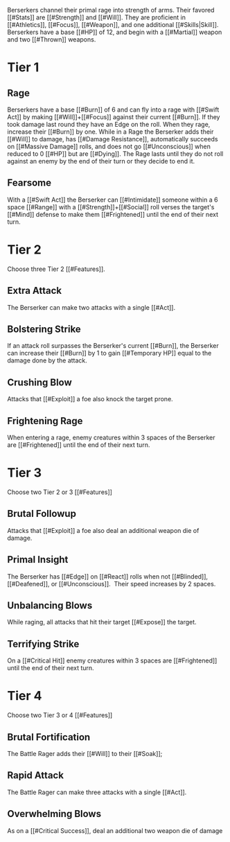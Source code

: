 Berserkers channel their primal rage into strength of arms. Their favored [[#Stats]] are [[#Strength]] and [[#Will]]. They are proficient in [[#Athletics]], [[#Focus]], [[#Weapon]], and one additional [[#Skills|Skill]]. Berserkers have a base [[#HP]] of 12, and begin with a [[#Martial]] weapon and two [[#Thrown]] weapons.

# Tier 1

## Rage
Berserkers have a base [[#Burn]] of 6 and can fly into a rage with [[#Swift Act]] by making [[#Will]]+[[#Focus]] against their current [[#Burn]]. If they took damage last round they have an Edge on the roll. When they rage, increase their [[#Burn]] by one. While in a Rage the Berserker adds their [[#Will]] to damage, has [[#Damage Resistance]], automatically succeeds on [[#Massive Damage]] rolls, and does not go [[#Unconscious]] when reduced to 0 [[#HP]] but are [[#Dying]].  The Rage lasts until they do not roll against an enemy by the end of their turn or  they decide to end it.

## Fearsome
With a [[#Swift Act]] the Berserker can [[#Intimidate]] someone within a 6 space [[#Range]] with a [[#Strength]]+[[#Social]] roll verses the target's [[#Mind]] defense to make them [[#Frightened]] until the end of their next turn.

# Tier 2
Choose three Tier 2 [[#Features]].

## Extra Attack
The Berserker can make two attacks with a single [[#Act]].

## Bolstering Strike
If an attack roll surpasses the Berserker's current [[#Burn]], the Berserker can increase their [[#Burn]] by 1 to gain [[#Temporary HP]] equal to the damage done by the attack.

## Crushing Blow
Attacks that [[#Exploit]] a foe also knock the target prone.

## Frightening Rage
When entering a rage, enemy creatures within 3 spaces of the Berserker are [[#Frightened]] until the end of their next turn.

# Tier 3
Choose two Tier 2 or 3 [[#Features]]

## Brutal Followup
Attacks that [[#Exploit]] a foe also deal an additional weapon die of damage.

## Primal Insight
The Berserker has [[#Edge]] on [[#React]] rolls when not [[#Blinded]], [[#Deafened]], or [[#Unconscious]].  Their speed increases by 2 spaces.

## Unbalancing Blows
While raging, all attacks that hit their target [[#Expose]] the target.

## Terrifying Strike
On a [[#Critical Hit]] enemy creatures within 3 spaces are [[#Frightened]] until the end of their next turn.

# Tier 4
Choose two Tier 3 or 4 [[#Features]]

## Brutal Fortification
The Battle Rager adds their [[#Will]] to their [[#Soak]];

## Rapid Attack
The Battle Rager can make three attacks with a single [[#Act]].

## Overwhelming Blows
As on a [[#Critical Success]], deal an additional two weapon die of damage
